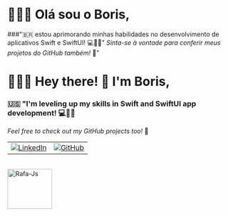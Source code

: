 # 👨🏿‍💻  Olá sou o Boris,
###"🇧🇷 estou aprimorando minhas habilidades no desenvolvimento de aplicativos Swift e SwiftUI!  💻📱🚀"
 _Sinta-se à vontade para conferir meus projetos do GitHub também!_ 📁"

# 👨🏿‍💻 Hey there! 👋 I'm Boris,
### 🇺🇸 "I'm leveling up my skills in Swift and SwiftUI app development! 💻📱🚀
   _Feel free to check out my GitHub projects too!_ 📁
   
<table>
  <tr>
    <td>
      <a href="https://www.linkedin.com/in/boris-rom%C3%A3o-antunes-942a86b9">
        <img src="https://img.shields.io/badge/linkedin-000?style=for-the-badge&logo=linkedin" alt="LinkedIn">
      </a>
    </td>
    <td>
      <a href="https://github.com/BorisRomaoAntunes">
        <img src="https://img.shields.io/badge/GitHub-000?style=for-the-badge&logo=github" alt="GitHub">
      </a>
    </td>
  </tr>
</table>

<div style="display: inline_block"><br>
  <img align="center" alt="Rafa-Js" height="90" width="100" src="https://cdn.jsdelivr.net/gh/devicons/devicon/icons/swift/swift-original.svg">
</div>
